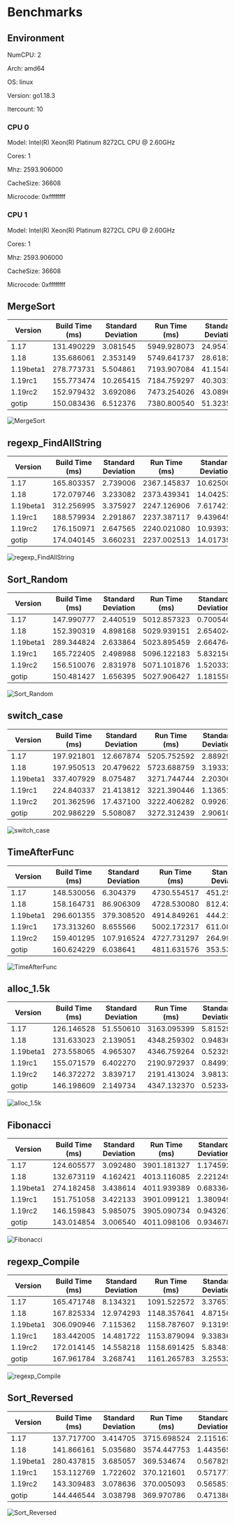 # Benchmarks

## Environment

NumCPU: 2

Arch: amd64

OS: linux

Version: go1.18.3

Itercount: 10

### CPU 0

Model: Intel(R) Xeon(R) Platinum 8272CL CPU @ 2.60GHz

Cores: 1

Mhz: 2593.906000

CacheSize: 36608

Microcode: 0xffffffff

### CPU 1

Model: Intel(R) Xeon(R) Platinum 8272CL CPU @ 2.60GHz

Cores: 1

Mhz: 2593.906000

CacheSize: 36608

Microcode: 0xffffffff

## MergeSort

| Version | Build Time (ms) | Standard Deviation | Run Time (ms) | Standard Deviation |
| ------ | ------ | ------ | ------ | ------ |
| 1.17 | 131.490229 | 3.081545 | 5949.928073 | 24.954743 |
| 1.18 | 135.686061 | 2.353149 | 5749.641737 | 28.618226 |
| 1.19beta1 | 278.773731 | 5.504861 | 7193.907084 | 41.154867 |
| 1.19rc1 | 155.773474 | 10.265415 | 7184.759297 | 40.303146 |
| 1.19rc2 | 152.979432 | 3.692086 | 7473.254026 | 43.089628 |
| gotip | 150.083436 | 6.512376 | 7380.800540 | 51.323547 |

![MergeSort](./MergeSort__619024e898.png)

## regexp_FindAllString

| Version | Build Time (ms) | Standard Deviation | Run Time (ms) | Standard Deviation |
| ------ | ------ | ------ | ------ | ------ |
| 1.17 | 165.803357 | 2.739006 | 2367.145837 | 10.625004 |
| 1.18 | 172.079746 | 3.233082 | 2373.439341 | 14.042533 |
| 1.19beta1 | 312.256995 | 3.375927 | 2247.126906 | 7.617421 |
| 1.19rc1 | 188.579934 | 2.291867 | 2237.387117 | 9.439645 |
| 1.19rc2 | 176.150971 | 2.647565 | 2240.021080 | 10.939327 |
| gotip | 174.040145 | 3.660231 | 2237.002513 | 14.017390 |

![regexp_FindAllString](./regexp_FindAllString__efbe67306d.png)

## Sort_Random

| Version | Build Time (ms) | Standard Deviation | Run Time (ms) | Standard Deviation |
| ------ | ------ | ------ | ------ | ------ |
| 1.17 | 147.990777 | 2.440519 | 5012.857323 | 0.700540 |
| 1.18 | 152.390319 | 4.898168 | 5029.939151 | 2.654024 |
| 1.19beta1 | 289.344824 | 2.633864 | 5023.895459 | 2.664764 |
| 1.19rc1 | 165.722405 | 2.498988 | 5096.122183 | 5.832156 |
| 1.19rc2 | 156.510076 | 2.831978 | 5071.101876 | 1.520332 |
| gotip | 150.481427 | 1.656395 | 5027.906427 | 1.181558 |

![Sort_Random](./Sort_Random__7a0a58c9e3.png)

## switch_case

| Version | Build Time (ms) | Standard Deviation | Run Time (ms) | Standard Deviation |
| ------ | ------ | ------ | ------ | ------ |
| 1.17 | 197.921801 | 12.667874 | 5205.752592 | 2.889292 |
| 1.18 | 197.950513 | 20.479622 | 5723.688759 | 3.193321 |
| 1.19beta1 | 337.407929 | 8.075487 | 3271.744744 | 2.203061 |
| 1.19rc1 | 224.840337 | 21.413812 | 3221.390446 | 1.136515 |
| 1.19rc2 | 201.362596 | 17.437100 | 3222.406282 | 0.992672 |
| gotip | 202.986229 | 5.508087 | 3272.312439 | 2.906101 |

![switch_case](./switch_case__725e73000e.png)

## TimeAfterFunc

| Version | Build Time (ms) | Standard Deviation | Run Time (ms) | Standard Deviation |
| ------ | ------ | ------ | ------ | ------ |
| 1.17 | 148.530056 | 6.304379 | 4730.554517 | 451.254588 |
| 1.18 | 158.164731 | 86.906309 | 4728.530080 | 812.424153 |
| 1.19beta1 | 296.601355 | 379.308520 | 4914.849261 | 444.218655 |
| 1.19rc1 | 173.313260 | 8.655566 | 5002.172317 | 611.080239 |
| 1.19rc2 | 159.401295 | 107.916524 | 4727.731297 | 264.997886 |
| gotip | 160.624229 | 6.038641 | 4811.631576 | 353.530210 |

![TimeAfterFunc](./TimeAfterFunc__b4a2fe2bf5.png)

## alloc_1.5k

| Version | Build Time (ms) | Standard Deviation | Run Time (ms) | Standard Deviation |
| ------ | ------ | ------ | ------ | ------ |
| 1.17 | 126.146528 | 51.550610 | 3163.095399 | 5.815293 |
| 1.18 | 131.633023 | 2.139051 | 4348.259302 | 0.948366 |
| 1.19beta1 | 273.558065 | 4.965307 | 4346.759264 | 0.523295 |
| 1.19rc1 | 155.071579 | 6.402270 | 2190.972937 | 0.849914 |
| 1.19rc2 | 146.372272 | 3.839717 | 2191.413024 | 3.981332 |
| gotip | 146.198609 | 2.149734 | 4347.132370 | 0.523342 |

![alloc_1.5k](./alloc_1.5k__78691b2f49.png)

## Fibonacci

| Version | Build Time (ms) | Standard Deviation | Run Time (ms) | Standard Deviation |
| ------ | ------ | ------ | ------ | ------ |
| 1.17 | 124.605577 | 3.092480 | 3901.181327 | 1.174592 |
| 1.18 | 132.673119 | 4.162421 | 4013.116085 | 2.221249 |
| 1.19beta1 | 274.182458 | 3.438614 | 4011.939389 | 0.683364 |
| 1.19rc1 | 151.751058 | 3.422133 | 3901.099121 | 1.380949 |
| 1.19rc2 | 146.159843 | 5.985075 | 3905.090734 | 0.943267 |
| gotip | 143.014854 | 3.006540 | 4011.098106 | 0.934678 |

![Fibonacci](./Fibonacci__016be0f0bc.png)

## regexp_Compile

| Version | Build Time (ms) | Standard Deviation | Run Time (ms) | Standard Deviation |
| ------ | ------ | ------ | ------ | ------ |
| 1.17 | 165.471748 | 8.134321 | 1091.522572 | 3.376576 |
| 1.18 | 167.825334 | 12.974293 | 1148.357641 | 4.871562 |
| 1.19beta1 | 306.090946 | 7.115362 | 1158.787607 | 9.131951 |
| 1.19rc1 | 183.442005 | 14.481722 | 1153.879094 | 9.338369 |
| 1.19rc2 | 172.014145 | 14.558218 | 1158.691425 | 5.834819 |
| gotip | 167.961784 | 3.268741 | 1161.265783 | 3.255322 |

![regexp_Compile](./regexp_Compile__b52c0e0ed5.png)

## Sort_Reversed

| Version | Build Time (ms) | Standard Deviation | Run Time (ms) | Standard Deviation |
| ------ | ------ | ------ | ------ | ------ |
| 1.17 | 137.717700 | 3.414705 | 3715.698524 | 2.115163 |
| 1.18 | 141.866161 | 5.035680 | 3574.447753 | 1.443565 |
| 1.19beta1 | 280.437815 | 3.685057 | 369.534674 | 0.567829 |
| 1.19rc1 | 153.112769 | 1.722602 | 370.121601 | 0.571777 |
| 1.19rc2 | 143.309483 | 3.078636 | 370.005093 | 0.565851 |
| gotip | 144.446544 | 3.038798 | 369.970786 | 0.471386 |

![Sort_Reversed](./Sort_Reversed__4f239a2e28.png)

